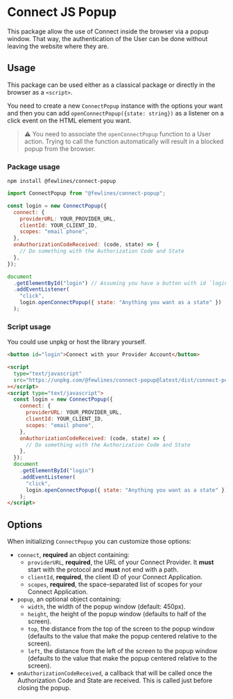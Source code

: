 # Connect JS Popup

This package allow the use of Connect inside the browser via a popup window. That way, the authentication of the User can be done without leaving the website where they are.

## Usage

This package can be used either as a classical package or directly in the browser as a `<script>`.

You need to create a new `ConnectPopup` instance with the options your want and then you can add `openConnectPopup({state: string})` as a listener on a click event on the HTML element you want.

> ⚠️ You need to associate the `openConnectPopup` function to a User action. Trying to call the function automatically will result in a blocked popup from the browser.

### Package usage

```
npm install @fewlines/connect-popup
```

```javascript
import ConnectPopup from "@fewlines/connect-popup";

const login = new ConnectPopup({
  connect: {
    providerURL: YOUR_PROVIDER_URL,
    clientId: YOUR_CLIENT_ID,
    scopes: "email phone",
  },
  onAuthorizationCodeReceived: (code, state) => {
    // Do something with the Authorization Code and State
  },
});

document
  .getElementById("login") // Assuming you have a button with id `login`
  .addEventListener(
    "click",
    login.openConnectPopup({ state: "Anything you want as a state" })
  );
```

### Script usage

You could use unpkg or host the library yourself.

```html
<button id="login">Connect with your Provider Account</button>

<script
  type="text/javascript"
  src="https://unpkg.com/@fewlines/connect-popup@latest/dist/connect-popup.min.js"
></script>
<script type="text/javascript">
  const login = new ConnectPopup({
    connect: {
      providerURL: YOUR_PROVIDER_URL,
      clientId: YOUR_CLIENT_ID,
      scopes: "email phone",
    },
    onAuthorizationCodeReceived: (code, state) => {
      // Do something with the Authorization Code and State
    },
  });
  document
    .getElementById("login")
    .addEventListener(
      "click",
      login.openConnectPopup({ state: "Anything you want as a state" })
    );
</script>
```

## Options

When initializing `ConnectPopup` you can customize those options:

- `connect`, **required** an object containing:
  - `providerURL`, **required**, the URL of your Connect Provider. It **must** start with the protocol and **must** not end with a path.
  - `clientId`, **required**, the client ID of your Connect Application.
  - `scopes`, **required**, the space-separated list of scopes for your Connect Application.
- `popup`, an optional object containing:
  - `width`, the width of the popup window (default: 450px).
  - `height`, the height of the popup window (defaults to half of the screen).
  - `top`, the distance from the top of the screen to the popup window (defaults to the value that make the popup centered relative to the screen).
  - `left`, the distance from the left of the screen to the popup window (defaults to the value that make the popup centered relative to the screen).
- `onAuthorizationCodeReceived`, a callback that will be called once the Authorization Code and State are received. This is called just before closing the popup.
